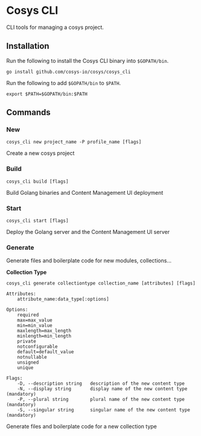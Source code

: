 # Cosys CLI
CLI tools for managing a cosys project.

## Installation
Run the following to install the Cosys CLI binary into `$GOPATH/bin`. 

`go install github.com/cosys-io/cosys/cosys_cli`

Run the following to add `$GOPATH/bin` to `$PATH`.

`export $PATH=$GOPATH/bin:$PATH`



## Commands
### New
`cosys_cli new project_name -P profile_name [flags]`

Create a new cosys project

### Build
`cosys_cli build [flags]`

Build Golang binaries and Content Management UI deployment

### Start
`cosys_cli start [flags]`

Deploy the Golang server and the Content Management UI server

### Generate

Generate files and boilerplate code for new modules, collections...

**Collection Type**

```
cosys_cli generate collectiontype collection_name [attributes] [flags]

Attributes:
    attribute_name:data_type[:options]

Options:
    required                 
    max=max_value
    min=min_value
    maxlength=max_length
    minlength=min_length
    private
    notconfigurable
    default=default_value
    notnullable
    unsigned
    unique

Flags:
    -D, --description string   description of the new content type
    -N, --display string       display name of the new content type (mandatory)
    -P, --plural string        plural name of the new content type (mandatory)
    -S, --singular string      singular name of the new content type (mandatory)
```

Generate files and boilerplate code for a new collection type